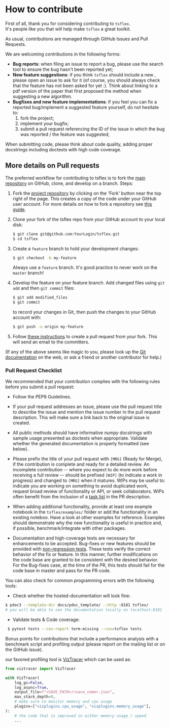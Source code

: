 # How to contribute

First of all, thank you for considering contributing to `tsflex`.<br>
It's people like you that will help make `tsflex` a great toolkit.

As usual, contributions are managed through GitHub Issues and Pull Requests.

We are welcoming contributions in the following forms:
* **Bug reports**: when filing an issue to report a bug, please use the search tool to ensure the bug hasn't been reported yet;
* **New feature suggestions**: if you think `tsflex` should include a new , please open an issue to ask for it (of course, you should always check that the feature has not been asked for yet :). Think about linking to a pdf version of the paper that first proposed the method when suggesting a new algorithm. 
* **Bugfixes and new feature implementations**: if you feel you can fix a reported bug/implement a suggested feature yourself, do not hesitate to:
  1. fork the project;
  2. implement your bugfix;
  3. submit a pull request referencing the ID of the issue in which the bug was reported / the feature was suggested;
    
When submitting code, please think about code quality, adding proper docstrings including doctests with high code coverage.

## More details on Pull requests

The preferred workflow for contributing to tsflex is to fork the
[main repository](https://github.com/predict-idlab/tsflex) on
GitHub, clone, and develop on a branch. Steps:

1. Fork the [project repository](https://github.com/predict-idlab/tsflex)
   by clicking on the 'Fork' button near the top right of the page. This creates
   a copy of the code under your GitHub user account. For more details on
   how to fork a repository see [this guide](https://help.github.com/articles/fork-a-repo/).

2. Clone your fork of the tsflex repo from your GitHub account to your local disk:

   ```bash
   $ git clone git@github.com:YourLogin/tsflex.git
   $ cd tsflex
   ```

3. Create a ``feature`` branch to hold your development changes:

   ```bash
   $ git checkout -b my-feature
   ```

   Always use a ``feature`` branch. It's good practice to never work on the ``master`` branch!

4. Develop the feature on your feature branch. Add changed files using ``git add`` and then ``git commit`` files:

   ```bash
   $ git add modified_files
   $ git commit
   ```

   to record your changes in Git, then push the changes to your GitHub account with:

   ```bash
   $ git push -u origin my-feature
   ```

5. Follow [these instructions](https://help.github.com/articles/creating-a-pull-request-from-a-fork)
to create a pull request from your fork. This will send an email to the committers.

(If any of the above seems like magic to you, please look up the
[Git documentation](https://git-scm.com/documentation) on the web, or ask a friend or another contributor for help.)

### Pull Request Checklist

We recommended that your contribution complies with the
following rules before you submit a pull request:

-  Follow the PEP8 Guidelines.

-  If your pull request addresses an issue, please use the pull request title
   to describe the issue and mention the issue number in the pull request description. 
   This will make sure a link back to the original issue is created.

-  All public methods should have informative *numpy* docstrings with sample
   usage presented as doctests when appropriate. Validate whether the generated 
   documentation is properly formatted (see below). 

-  Please prefix the title of your pull request with `[MRG]` (Ready for
   Merge), if the contribution is complete and ready for a detailed review.
   An incomplete contribution -- where you expect to do more work before
   receiving a full review -- should be prefixed `[WIP]` (to indicate a work
   in progress) and changed to `[MRG]` when it matures. WIPs may be useful
   to: indicate you are working on something to avoid duplicated work,
   request broad review of functionality or API, or seek collaborators.
   WIPs often benefit from the inclusion of a
   [task list](https://github.com/blog/1375-task-lists-in-gfm-issues-pulls-comments)
   in the PR description.

-  When adding additional functionality, provide at least one
   example notebook in the ``tsflex/examples/`` folder or add the functionality in an 
   existing noteboo. Have a look at other examples for reference. 
   Examples should demonstrate why the new functionality is useful in practice and, 
   if possible, benchmark/integrate with other packages.

-  Documentation and high-coverage tests are necessary for enhancements to be
   accepted. Bug-fixes or new features should be provided with 
   [non-regression tests](https://en.wikipedia.org/wiki/Non-regression_testing).
   These tests verify the correct behavior of the fix or feature. In this
   manner, further modifications on the code base are granted to be consistent
   with the desired behavior.
   For the Bug-fixes case, at the time of the PR, this tests should fail for
   the code base in master and pass for the PR code.

You can also check for common programming errors with the following
tools:

- Check whether the hosted-documentation will look fine:

```bash
$ pdoc3 --template-dir docs/pdoc_template/ --http :8181 tsflex/
# you will be able to see the documentation locally on localhost:8181
```

- Validate tests & Code coverage:

```bash
 $ pytest tests --cov-report term-missing --cov=tsflex tests
```

Bonus points for contributions that include a performance analysis with
a benchmark script and profiling output (please report on the mailing
list or on the GitHub issue).

our favored profiling tool is [VizTracer](https://github.com/gaogaotiantian/viztracer)
which can be used as:

```python
from viztracer import VizTracer

with VizTracer(
    log_gc=False,
    log_async=True,
    output_file=f"<SAVE_PATH>/<save_name>.json",
    max_stack_depth=0,
    # make sure to monitor memory and cpu usage
    plugins=["vizplugins.cpu_usage", "vizplugins.memory_usage"],
):
    # the code that is improved in either memory usage / speed
    ...
```
